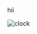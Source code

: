 hii 

![clock](https://github.com/Mshashikanth1/Mshashikanth1/assets/57630057/aedc437e-04fe-4dab-a28b-dfd24610f3e7)

